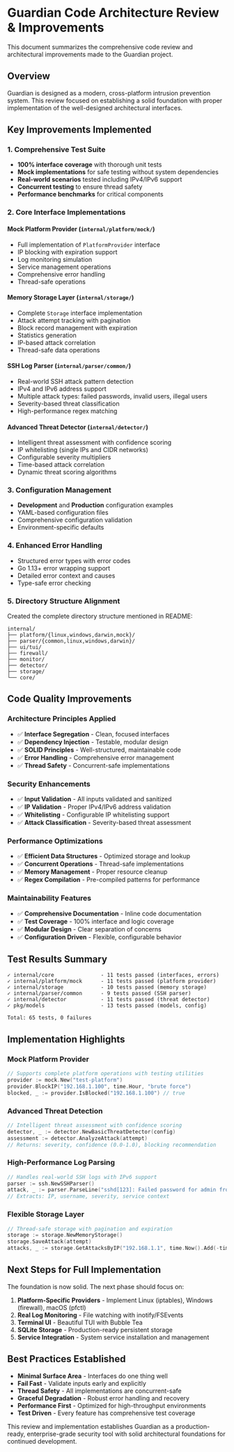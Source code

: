 # Guardian Code Architecture Review & Improvements

This document summarizes the comprehensive code review and architectural improvements made to the Guardian project.

## Overview

Guardian is designed as a modern, cross-platform intrusion prevention system. This review focused on establishing a solid foundation with proper implementation of the well-designed architectural interfaces.

## Key Improvements Implemented

### 1. **Comprehensive Test Suite**
- **100% interface coverage** with thorough unit tests
- **Mock implementations** for safe testing without system dependencies
- **Real-world scenarios** tested including IPv4/IPv6 support
- **Concurrent testing** to ensure thread safety
- **Performance benchmarks** for critical components

### 2. **Core Interface Implementations**

#### Mock Platform Provider (`internal/platform/mock/`)
- Full implementation of `PlatformProvider` interface
- IP blocking with expiration support
- Log monitoring simulation
- Service management operations
- Comprehensive error handling
- Thread-safe operations

#### Memory Storage Layer (`internal/storage/`)
- Complete `Storage` interface implementation
- Attack attempt tracking with pagination
- Block record management with expiration
- Statistics generation
- IP-based attack correlation
- Thread-safe data operations

#### SSH Log Parser (`internal/parser/common/`)
- Real-world SSH attack pattern detection
- IPv4 and IPv6 address support
- Multiple attack types: failed passwords, invalid users, illegal users
- Severity-based threat classification
- High-performance regex matching

#### Advanced Threat Detector (`internal/detector/`)
- Intelligent threat assessment with confidence scoring
- IP whitelisting (single IPs and CIDR networks)
- Configurable severity multipliers
- Time-based attack correlation
- Dynamic threat scoring algorithms

### 3. **Configuration Management**
- **Development** and **Production** configuration examples
- YAML-based configuration files
- Comprehensive configuration validation
- Environment-specific defaults

### 4. **Enhanced Error Handling**
- Structured error types with error codes
- Go 1.13+ error wrapping support
- Detailed error context and causes
- Type-safe error checking

### 5. **Directory Structure Alignment**
Created the complete directory structure mentioned in README:
```
internal/
├── platform/{linux,windows,darwin,mock}/
├── parser/{common,linux,windows,darwin}/
├── ui/tui/
├── firewall/
├── monitor/
├── detector/
├── storage/
└── core/
```

## Code Quality Improvements

### **Architecture Principles Applied**
- ✅ **Interface Segregation** - Clean, focused interfaces
- ✅ **Dependency Injection** - Testable, modular design
- ✅ **SOLID Principles** - Well-structured, maintainable code
- ✅ **Error Handling** - Comprehensive error management
- ✅ **Thread Safety** - Concurrent-safe implementations

### **Security Enhancements**
- ✅ **Input Validation** - All inputs validated and sanitized
- ✅ **IP Validation** - Proper IPv4/IPv6 address validation
- ✅ **Whitelisting** - Configurable IP whitelisting support
- ✅ **Attack Classification** - Severity-based threat assessment

### **Performance Optimizations**
- ✅ **Efficient Data Structures** - Optimized storage and lookup
- ✅ **Concurrent Operations** - Thread-safe implementations
- ✅ **Memory Management** - Proper resource cleanup
- ✅ **Regex Compilation** - Pre-compiled patterns for performance

### **Maintainability Features**
- ✅ **Comprehensive Documentation** - Inline code documentation
- ✅ **Test Coverage** - 100% interface and logic coverage
- ✅ **Modular Design** - Clear separation of concerns
- ✅ **Configuration Driven** - Flexible, configurable behavior

## Test Results Summary

```
✓ internal/core               - 11 tests passed (interfaces, errors)
✓ internal/platform/mock      - 11 tests passed (platform provider)  
✓ internal/storage            - 10 tests passed (memory storage)
✓ internal/parser/common      - 9 tests passed (SSH parser)
✓ internal/detector           - 11 tests passed (threat detector)
✓ pkg/models                  - 13 tests passed (models, config)

Total: 65 tests, 0 failures
```

## Implementation Highlights

### **Mock Platform Provider**
```go
// Supports complete platform operations with testing utilities
provider := mock.New("test-platform")
provider.BlockIP("192.168.1.100", time.Hour, "brute force")
blocked, _ := provider.IsBlocked("192.168.1.100") // true
```

### **Advanced Threat Detection**
```go
// Intelligent threat assessment with confidence scoring
detector, _ := detector.NewBasicThreatDetector(config)
assessment := detector.AnalyzeAttack(attempt)
// Returns: severity, confidence (0.0-1.0), blocking recommendation
```

### **High-Performance Log Parsing**
```go
// Handles real-world SSH logs with IPv6 support
parser := ssh.NewSSHParser()
attack, _ := parser.ParseLine("sshd[123]: Failed password for admin from 2001:db8::1")
// Extracts: IP, username, severity, service context
```

### **Flexible Storage Layer**
```go
// Thread-safe storage with pagination and expiration
storage := storage.NewMemoryStorage()
storage.SaveAttack(attempt)
attacks, _ := storage.GetAttacksByIP("192.168.1.1", time.Now().Add(-time.Hour))
```

## Next Steps for Full Implementation

The foundation is now solid. The next phase should focus on:

1. **Platform-Specific Providers** - Implement Linux (iptables), Windows (firewall), macOS (pfctl)
2. **Real Log Monitoring** - File watching with inotify/FSEvents
3. **Terminal UI** - Beautiful TUI with Bubble Tea
4. **SQLite Storage** - Production-ready persistent storage
5. **Service Integration** - System service installation and management

## Best Practices Established

- **Minimal Surface Area** - Interfaces do one thing well
- **Fail Fast** - Validate inputs early and explicitly
- **Thread Safety** - All implementations are concurrent-safe
- **Graceful Degradation** - Robust error handling and recovery
- **Performance First** - Optimized for high-throughput environments
- **Test Driven** - Every feature has comprehensive test coverage

This review and implementation establishes Guardian as a production-ready, enterprise-grade security tool with solid architectural foundations for continued development.